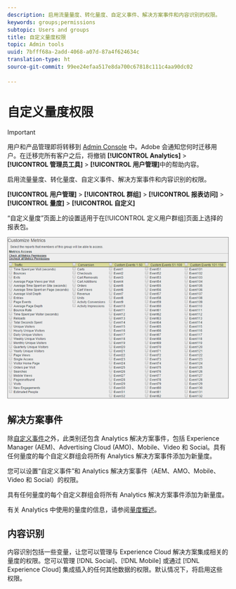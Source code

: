 ```yaml
---
description: 启用流量量度、转化量度、自定义事件、解决方案事件和内容识别的权限。
keywords: groups;permissions
subtopic: Users and groups
title: 自定义量度权限
topic: Admin tools
uuid: 7bfff68a-2add-4068-a07d-87a4f624634c
translation-type: ht
source-git-commit: 99ee24efaa517e8da700c67818c111c4aa90dc02

---
```



# 自定义量度权限

>[!IMPORTANT]
>
>用户和产品管理即将转移到 [Admin Console](https://helpx.adobe.com/cn/enterprise/using/admin-console.html) 中。Adobe 会通知您何时迁移用户。在迁移完所有客户之后，将撤销 **[!UICONTROL Analytics]** > **[!UICONTROL 管理员工具]** > **[!UICONTROL 用户管理]**&#x200B;中的帮助内容。

启用流量量度、转化量度、自定义事件、解决方案事件和内容识别的权限。

**[!UICONTROL 用户管理]** > **[!UICONTROL 群组]** > **[!UICONTROL 报表访问]** > **[!UICONTROL 量度]** > **[!UICONTROL 自定义]**

“自定义量度”页面上的设置适用于在[!UICONTROL 定义用户群组]页面上选择的报表包。

![](assets/customize-metrics.png)

## 解决方案事件

除[自定义事件](https://marketing.adobe.com/resources/help/zh_CN/sc/implement/events.html)之外，此类别还包含 Analytics 解决方案事件，包括 Experience Manager (AEM)、Advertising Cloud (AMO)、Mobile、Video 和 Social。具有任何量度的每个自定义群组会将所有 Analytics 解决方案事件添加为新量度。

您可以设置“自定义事件”和 Analytics 解决方案事件（AEM、AMO、Mobile、Video 和 Social）的权限。

具有任何量度的每个自定义群组会将所有 Analytics 解决方案事件添加为新量度。

有关 Analytics 中使用的量度的信息，请参阅[量度概述](/help/components/c-variables/c-metrics/metricslist.md)。

## 内容识别

内容识别包括一些变量，让您可以管理与 Experience Cloud 解决方案集成相关的量度的权限。您可以管理 [!DNL Social]、[!DNL Mobile] 或通过 [!DNL Experience Cloud] 集成插入的任何其他数据的权限。默认情况下，将启用这些权限。
